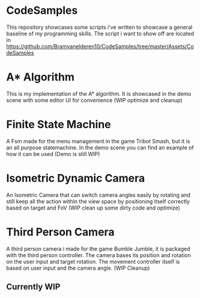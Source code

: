 # CodeSamples

This repository showcases some scripts i've written to showcase a general baseline of my programming skills.
The script i want to show off are located in
https://github.com/Bramvanelderen10/CodeSamples/tree/master/Assets/CodeSamples

# A* Algorithm

This is my implementation of the A* algorithm. It is showcased in the demo scene with some editor UI for convenience (WIP optimize and cleanup)

# Finite State Machine

A Fsm made for the menu management in the game Tribot Smash, but it is an all purpose statemachine. In the demo scene you can find an example of how it can be used (Demo is still WIP)

# Isometric Dynamic Camera

An Isometric Camera that can switch camera angles easily by rotating and still keep all the action within the view space by positioning itself correctly based on target and FoV (WIP clean up some dirty code and optimize)

# Third Person Camera

A third person camera i made for the game Bumble Jumble, it is packaged with the third person controller. The camera bases its position and rotation on the user input and target rotation. The movement controller itself is based on user input and the camera angle. (WIP Cleanup)

## Currently WIP
